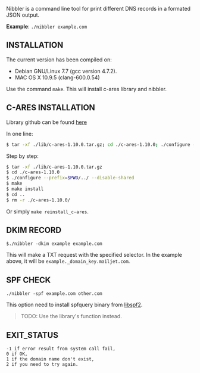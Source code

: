 Nibbler is a command line tool for print different DNS records in a formated JSON output.

**Example**: `./nibbler example.com`

INSTALLATION
------------

The current version has been compiled on:
- Debian GNU/Linux 7.7 (gcc version 4.7.2).
- MAC OS X 10.9.5 (clang-600.0.54)

Use the command `make`.
This will install c-ares library and nibbler.

C-ARES INSTALLATION
-------------------

Library github can be found [here](https://github.com/bagder/c-ares)

In one line:
```sh
$ tar -xf ./lib/c-ares-1.10.0.tar.gz; cd ./c-ares-1.10.0; ./configure --prefix=$PWD/../ --disable-shared; make; make install; cd ..; rm -r ./c-ares-1.10.0/
```

Step by step:
```sh
$ tar -xf ./lib/c-ares-1.10.0.tar.gz
$ cd ./c-ares-1.10.0
$ ./configure --prefix=$PWD/../ --disable-shared
$ make
$ make install
$ cd ..
$ rm -r ./c-ares-1.10.0/
```

Or simply `make reinstall_c-ares`.

DKIM RECORD
-----------

```
$./nibbler -dkim example example.com
```

This will make a TXT request with the specified selector.
In the example above, it will be `example._domain_key.mailjet.com`.

SPF CHECK
---------

```
./nibbler -spf example.com other.com
```

This option need to install spfquery binary from [libspf2](http://www.libspf2.org/).
> TODO: Use the library's function instead.

EXIT_STATUS
-----------
	-1 if error result from system call fail,
	0 if OK,
	1 if the domain name don't exist,
	2 if you need to try again.
